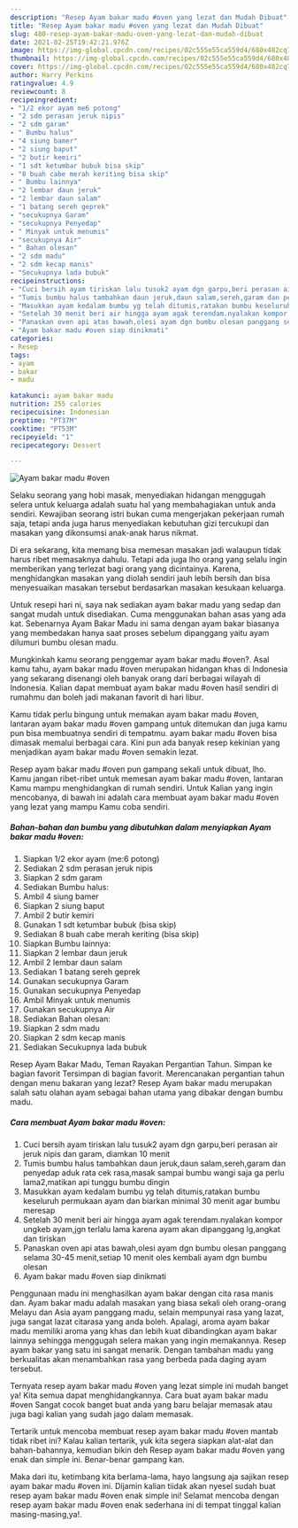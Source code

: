 ```yaml
---
description: "Resep Ayam bakar madu #oven yang lezat dan Mudah Dibuat"
title: "Resep Ayam bakar madu #oven yang lezat dan Mudah Dibuat"
slug: 480-resep-ayam-bakar-madu-oven-yang-lezat-dan-mudah-dibuat
date: 2021-02-25T19:42:21.976Z
image: https://img-global.cpcdn.com/recipes/02c555e55ca559d4/680x482cq70/ayam-bakar-madu-oven-foto-resep-utama.jpg
thumbnail: https://img-global.cpcdn.com/recipes/02c555e55ca559d4/680x482cq70/ayam-bakar-madu-oven-foto-resep-utama.jpg
cover: https://img-global.cpcdn.com/recipes/02c555e55ca559d4/680x482cq70/ayam-bakar-madu-oven-foto-resep-utama.jpg
author: Harry Perkins
ratingvalue: 4.9
reviewcount: 8
recipeingredient:
- "1/2 ekor ayam me6 potong"
- "2 sdm perasan jeruk nipis"
- "2 sdm garam"
- " Bumbu halus"
- "4 siung bamer"
- "2 siung baput"
- "2 butir kemiri"
- "1 sdt ketumbar bubuk bisa skip"
- "8 buah cabe merah keriting bisa skip"
- " Bumbu lainnya"
- "2 lembar daun jeruk"
- "2 lembar daun salam"
- "1 batang sereh geprek"
- "secukupnya Garam"
- "secukupnya Penyedap"
- " Minyak untuk menumis"
- "secukupnya Air"
- " Bahan olesan"
- "2 sdm madu"
- "2 sdm kecap manis"
- "Secukupnya lada bubuk"
recipeinstructions:
- "Cuci bersih ayam tiriskan lalu tusuk2 ayam dgn garpu,beri perasan air jeruk nipis dan garam, diamkan 10 menit"
- "Tumis bumbu halus tambahkan daun jeruk,daun salam,sereh,garam dan penyedap aduk rata cek rasa,masak sampai bumbu wangi saja ga perlu lama2,matikan api tunggu bumbu dingin"
- "Masukkan ayam kedalam bumbu yg telah ditumis,ratakan bumbu keseluruh permukaan ayam dan biarkan minimal 30 menit agar bumbu meresap"
- "Setelah 30 menit beri air hingga ayam agak terendam.nyalakan kompor ungkeb ayam,jgn terlalu lama karena ayam akan dipanggang lg,angkat dan tiriskan"
- "Panaskan oven api atas bawah,olesi ayam dgn bumbu olesan panggang selama 30-45 menit,setiap 10 menit oles kembali ayam dgn bumbu olesan"
- "Ayam bakar madu #oven siap dinikmati"
categories:
- Resep
tags:
- ayam
- bakar
- madu

katakunci: ayam bakar madu 
nutrition: 255 calories
recipecuisine: Indonesian
preptime: "PT37M"
cooktime: "PT53M"
recipeyield: "1"
recipecategory: Dessert

---
```



![Ayam bakar madu #oven](https://img-global.cpcdn.com/recipes/02c555e55ca559d4/680x482cq70/ayam-bakar-madu-oven-foto-resep-utama.jpg)

Selaku seorang yang hobi masak, menyediakan hidangan menggugah selera untuk keluarga adalah suatu hal yang membahagiakan untuk anda sendiri. Kewajiban seorang istri bukan cuma mengerjakan pekerjaan rumah saja, tetapi anda juga harus menyediakan kebutuhan gizi tercukupi dan masakan yang dikonsumsi anak-anak harus nikmat.

Di era  sekarang, kita memang bisa memesan masakan jadi walaupun tidak harus ribet memasaknya dahulu. Tetapi ada juga lho orang yang selalu ingin memberikan yang terlezat bagi orang yang dicintainya. Karena, menghidangkan masakan yang diolah sendiri jauh lebih bersih dan bisa menyesuaikan masakan tersebut berdasarkan masakan kesukaan keluarga. 

Untuk resepi hari ni, saya nak sediakan ayam bakar madu yang sedap dan sangat mudah untuk disediakan. Cuma menggunakan bahan asas yang ada kat. Sebenarnya Ayam Bakar Madu ini sama dengan ayam bakar biasanya yang membedakan hanya saat proses sebelum dipanggang yaitu ayam dilumuri bumbu olesan madu.

Mungkinkah kamu seorang penggemar ayam bakar madu #oven?. Asal kamu tahu, ayam bakar madu #oven merupakan hidangan khas di Indonesia yang sekarang disenangi oleh banyak orang dari berbagai wilayah di Indonesia. Kalian dapat membuat ayam bakar madu #oven hasil sendiri di rumahmu dan boleh jadi makanan favorit di hari libur.

Kamu tidak perlu bingung untuk memakan ayam bakar madu #oven, lantaran ayam bakar madu #oven gampang untuk ditemukan dan juga kamu pun bisa membuatnya sendiri di tempatmu. ayam bakar madu #oven bisa dimasak memalui berbagai cara. Kini pun ada banyak resep kekinian yang menjadikan ayam bakar madu #oven semakin lezat.

Resep ayam bakar madu #oven pun gampang sekali untuk dibuat, lho. Kamu jangan ribet-ribet untuk memesan ayam bakar madu #oven, lantaran Kamu mampu menghidangkan di rumah sendiri. Untuk Kalian yang ingin mencobanya, di bawah ini adalah cara membuat ayam bakar madu #oven yang lezat yang mampu Kamu coba sendiri.

<!--inarticleads1-->

##### Bahan-bahan dan bumbu yang dibutuhkan dalam menyiapkan Ayam bakar madu #oven:

1. Siapkan 1/2 ekor ayam (me:6 potong)
1. Sediakan 2 sdm perasan jeruk nipis
1. Siapkan 2 sdm garam
1. Sediakan  Bumbu halus:
1. Ambil 4 siung bamer
1. Siapkan 2 siung baput
1. Ambil 2 butir kemiri
1. Gunakan 1 sdt ketumbar bubuk (bisa skip)
1. Sediakan 8 buah cabe merah keriting (bisa skip)
1. Siapkan  Bumbu lainnya:
1. Siapkan 2 lembar daun jeruk
1. Ambil 2 lembar daun salam
1. Sediakan 1 batang sereh geprek
1. Gunakan secukupnya Garam
1. Gunakan secukupnya Penyedap
1. Ambil  Minyak untuk menumis
1. Gunakan secukupnya Air
1. Sediakan  Bahan olesan:
1. Siapkan 2 sdm madu
1. Siapkan 2 sdm kecap manis
1. Sediakan Secukupnya lada bubuk


Resep Ayam Bakar Madu, Teman Rayakan Pergantian Tahun. Simpan ke bagian favorit Tersimpan di bagian favorit. Merencanakan pergantian tahun dengan menu bakaran yang lezat? Resep Ayam bakar madu merupakan salah satu olahan ayam sebagai bahan utama yang dibakar dengan bumbu madu. 

<!--inarticleads2-->

##### Cara membuat Ayam bakar madu #oven:

1. Cuci bersih ayam tiriskan lalu tusuk2 ayam dgn garpu,beri perasan air jeruk nipis dan garam, diamkan 10 menit
1. Tumis bumbu halus tambahkan daun jeruk,daun salam,sereh,garam dan penyedap aduk rata cek rasa,masak sampai bumbu wangi saja ga perlu lama2,matikan api tunggu bumbu dingin
1. Masukkan ayam kedalam bumbu yg telah ditumis,ratakan bumbu keseluruh permukaan ayam dan biarkan minimal 30 menit agar bumbu meresap
1. Setelah 30 menit beri air hingga ayam agak terendam.nyalakan kompor ungkeb ayam,jgn terlalu lama karena ayam akan dipanggang lg,angkat dan tiriskan
1. Panaskan oven api atas bawah,olesi ayam dgn bumbu olesan panggang selama 30-45 menit,setiap 10 menit oles kembali ayam dgn bumbu olesan
1. Ayam bakar madu #oven siap dinikmati


Penggunaan madu ini menghasilkan ayam bakar dengan cita rasa manis dan. Ayam bakar madu adalah masakan yang biasa sekali oleh orang-orang Melayu dan Asia ayam panggang madu, selain mempunyai rasa yang lazat, juga sangat lazat citarasa yang anda boleh. Apalagi, aroma ayam bakar madu memiliki aroma yang khas dan lebih kuat dibandingkan ayam bakar lainnya sehingga menggugah selera makan yang ingin memakannya. Resep ayam bakar yang satu ini sangat menarik. Dengan tambahan madu yang berkualitas akan menambahkan rasa yang berbeda pada daging ayam tersebut. 

Ternyata resep ayam bakar madu #oven yang lezat simple ini mudah banget ya! Kita semua dapat menghidangkannya. Cara buat ayam bakar madu #oven Sangat cocok banget buat anda yang baru belajar memasak atau juga bagi kalian yang sudah jago dalam memasak.

Tertarik untuk mencoba membuat resep ayam bakar madu #oven mantab tidak ribet ini? Kalau kalian tertarik, yuk kita segera siapkan alat-alat dan bahan-bahannya, kemudian bikin deh Resep ayam bakar madu #oven yang enak dan simple ini. Benar-benar gampang kan. 

Maka dari itu, ketimbang kita berlama-lama, hayo langsung aja sajikan resep ayam bakar madu #oven ini. Dijamin kalian tiidak akan nyesel sudah buat resep ayam bakar madu #oven enak simple ini! Selamat mencoba dengan resep ayam bakar madu #oven enak sederhana ini di tempat tinggal kalian masing-masing,ya!.

